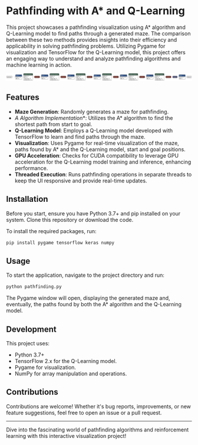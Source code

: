 # Pathfinding with A* and Q-Learning

This project showcases a pathfinding visualization using A* algorithm and Q-Learning model to find paths through a generated maze. The comparison between these two methods provides insights into their efficiency and applicability in solving pathfinding problems. Utilizing Pygame for visualization and TensorFlow for the Q-Learning model, this project offers an engaging way to understand and analyze pathfinding algorithms and machine learning in action.

![alt text](Path_Finding.keras(1).png)

## Features

- **Maze Generation**: Randomly generates a maze for pathfinding.
- **A* Algorithm Implementation**: Utilizes the A* algorithm to find the shortest path from start to goal.
- **Q-Learning Model**: Employs a Q-Learning model developed with TensorFlow to learn and find paths through the maze.
- **Visualization**: Uses Pygame for real-time visualization of the maze, paths found by A* and the Q-Learning model, start and goal positions.
- **GPU Acceleration**: Checks for CUDA compatibility to leverage GPU acceleration for the Q-Learning model training and inference, enhancing performance.
- **Threaded Execution**: Runs pathfinding operations in separate threads to keep the UI responsive and provide real-time updates.

## Installation

Before you start, ensure you have Python 3.7+ and pip installed on your system. Clone this repository or download the code.

To install the required packages, run:

```bash
pip install pygame tensorflow keras numpy
```

## Usage

To start the application, navigate to the project directory and run:

```bash
python pathfinding.py
```

The Pygame window will open, displaying the generated maze and, eventually, the paths found by both the A* algorithm and the Q-Learning model.

## Development

This project uses:

- Python 3.7+
- TensorFlow 2.x for the Q-Learning model.
- Pygame for visualization.
- NumPy for array manipulation and operations.

## Contributions

Contributions are welcome! Whether it's bug reports, improvements, or new feature suggestions, feel free to open an issue or a pull request.

---

Dive into the fascinating world of pathfinding algorithms and reinforcement learning with this interactive visualization project!
